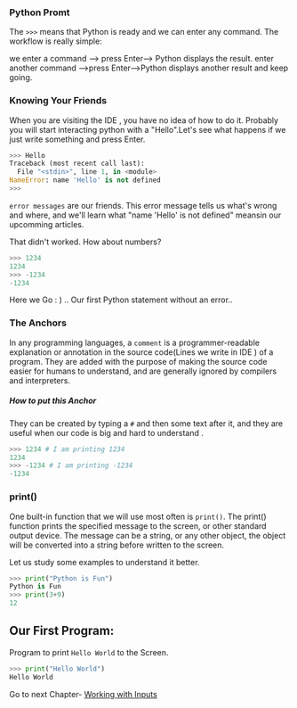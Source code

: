 ### Python Promt
The `>>>` means that Python is ready and we can enter any command. The
workflow is really simple:

we enter a command --> press Enter--> Python displays the result. enter
another command -->press Enter-->Python displays another result and keep going.
### Knowing Your Friends
When you are visiting the IDE , you have no idea of how to do it. Probably you will start interacting python with a "Hello".Let's see what happens
if we just write something and press Enter.

```python
>>> Hello
Traceback (most recent call last):
  File "<stdin>", line 1, in <module>
NameError: name 'Hello' is not defined
>>>
```
`error messages` are our friends.
This error message tells us what's wrong and where, and we'll learn what "name 'Hello' is not defined" meansin our upcomming articles.

That didn't worked. How about numbers?

```python
>>> 1234
1234
>>> -1234
-1234

```

Here we Go : ) .. Our first Python statement without an error.. 

### The Anchors

In any programming languages, a `comment` is a programmer-readable explanation or annotation in the source code(Lines we write in IDE ) of a  program.
They are added with the purpose of making the source code easier for humans to understand, and are generally ignored by compilers and interpreters.

##### How to put this Anchor
They can be created by typing a
`#` and then some text after it, and they are useful when our code is  big and hard to understand .
```python
>>> 1234 # I am printing 1234
1234
>>> -1234 # I am printing -1234
-1234

```

### print()
One built-in function that we will use most often is ` print() `.
The print() function prints the specified message to the screen, or other standard output device.
The message can be a string, or any other object, the object will be converted into a string before written to the screen.

Let us study some examples to understand it better.
```python
>>> print("Python is Fun")
Python is Fun
>>> print(3+9)
12

```
## Our First Program:
Program to print `Hello World` to the Screen.

```python
>>> print("Hello World")
Hello World
```



Go to next Chapter- [Working with Inputs](https://github.com/satyakipal/Python-for-Beginners-1/blob/master/Working%20with%20Inputs.md)



